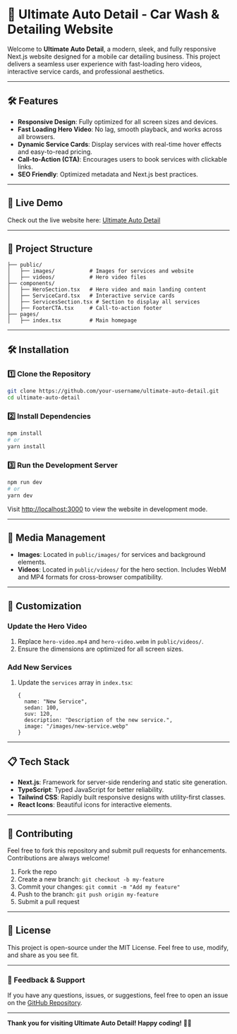 # 🚗 Ultimate Auto Detail - Car Wash & Detailing Website

Welcome to **Ultimate Auto Detail**, a modern, sleek, and fully responsive Next.js website designed for a mobile car detailing business. This project delivers a seamless user experience with fast-loading hero videos, interactive service cards, and professional aesthetics.

---

## 🛠 Features

- **Responsive Design**: Fully optimized for all screen sizes and devices.
- **Fast Loading Hero Video**: No lag, smooth playback, and works across all browsers.
- **Dynamic Service Cards**: Display services with real-time hover effects and easy-to-read pricing.
- **Call-to-Action (CTA)**: Encourages users to book services with clickable links.
- **SEO Friendly**: Optimized metadata and Next.js best practices.

---

## 🚀 Live Demo

Check out the live website here: [Ultimate Auto Detail](https://example.com)

---

## 📂 Project Structure

```
├── public/
│   ├── images/           # Images for services and website
│   ├── videos/           # Hero video files
├── components/
│   ├── HeroSection.tsx   # Hero video and main landing content
│   ├── ServiceCard.tsx   # Interactive service cards
│   ├── ServicesSection.tsx # Section to display all services
│   ├── FooterCTA.tsx     # Call-to-action footer
├── pages/
│   ├── index.tsx         # Main homepage
```

---

## 🛠 Installation

### 1️⃣ Clone the Repository

```bash
git clone https://github.com/your-username/ultimate-auto-detail.git
cd ultimate-auto-detail
```

### 2️⃣ Install Dependencies

```bash
npm install
# or
yarn install
```

### 3️⃣ Run the Development Server

```bash
npm run dev
# or
yarn dev
```

Visit [http://localhost:3000](http://localhost:3000) to view the website in development mode.

---

## 📸 Media Management

- **Images**: Located in `public/images/` for services and background elements.
- **Videos**: Located in `public/videos/` for the hero section. Includes WebM and MP4 formats for cross-browser compatibility.

---

## 🌟 Customization

### Update the Hero Video
1. Replace `hero-video.mp4` and `hero-video.webm` in `public/videos/`.
2. Ensure the dimensions are optimized for all screen sizes.

### Add New Services
1. Update the `services` array in `index.tsx`:
   ```tsx
   {
     name: "New Service",
     sedan: 100,
     suv: 120,
     description: "Description of the new service.",
     image: "/images/new-service.webp"
   }
   ```

---

## 📋 Tech Stack

- **Next.js**: Framework for server-side rendering and static site generation.
- **TypeScript**: Typed JavaScript for better reliability.
- **Tailwind CSS**: Rapidly built responsive designs with utility-first classes.
- **React Icons**: Beautiful icons for interactive elements.

---

## 👏 Contributing

Feel free to fork this repository and submit pull requests for enhancements. Contributions are always welcome!

1. Fork the repo
2. Create a new branch: `git checkout -b my-feature`
3. Commit your changes: `git commit -m "Add my feature"`
4. Push to the branch: `git push origin my-feature`
5. Submit a pull request

---

## 📄 License

This project is open-source under the MIT License. Feel free to use, modify, and share as you see fit.

---

### 💬 Feedback & Support

If you have any questions, issues, or suggestions, feel free to open an issue on the [GitHub Repository](https://github.com/your-username/ultimate-auto-detail/issues).

---

**Thank you for visiting Ultimate Auto Detail! Happy coding!** 🚗✨

